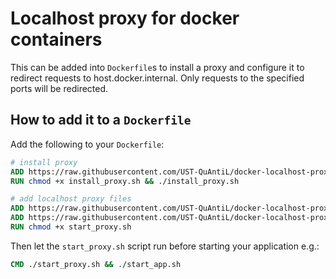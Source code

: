# Localhost proxy for docker containers

This can be added into `Dockerfile`s to install a proxy and configure it to redirect requests to host.docker.internal.
Only requests to the specified ports will be redirected.

## How to add it to a `Dockerfile`

Add the following to your `Dockerfile`:

```Dockerfile
# install proxy
ADD https://raw.githubusercontent.com/UST-QuAntiL/docker-localhost-proxy/v0.3/install_proxy.sh install_proxy.sh
RUN chmod +x install_proxy.sh && ./install_proxy.sh

# add localhost proxy files
ADD https://raw.githubusercontent.com/UST-QuAntiL/docker-localhost-proxy/v0.3/Caddyfile.template Caddyfile.template
ADD https://raw.githubusercontent.com/UST-QuAntiL/docker-localhost-proxy/v0.3/start_proxy.sh start_proxy.sh
RUN chmod +x start_proxy.sh
```

Then let the `start_proxy.sh` script run before starting your application e.g.:

```Dockerfile
CMD ./start_proxy.sh && ./start_app.sh
```